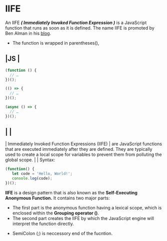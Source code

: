 # IIFE
An IIFE ***( Immediately Invoked Function Expression )*** is a JavaScript function that runs as soon as it is defined. The name IIFE is promoted by Ben Alman in his [blog](https://web.archive.org/web/20171201033208/http://benalman.com/news/2010/11/immediately-invoked-function-expression/#iife).

- The function is wrapped in parentheses(),

|JS     |
----------------------------
```javascript
(function () {
  // …
})();

(() => {
  // …
})();

(async () => {
  // …
})();
```

|  |
---
| Immediately Invoked Function Expressions (IIFE) |
 are JavaScript functions that are executed immediately after they are defined. They are typically used to create a local scope for variables to prevent them from polluting the global scope.
 |
 | Syntax:
 ```javascript
 (function() {
    let code = 'Hello, World!';
    console.log(code);
})();
```

**IIFE** is a design pattern that is also known as the **Self-Executing Anonymous Function.** It contains two major parts:

- The first part is the anonymous function having a lexical scope, which is enclosed within the **Grouping operator ()**.
- The second part creates the IIFE by which the JavaScript engine will interpret the function directly.

*  SemiColon (;) is neccessory end of the fucntion.
 
 